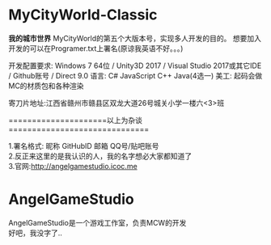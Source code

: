 # MyCityWorld-Classic
**我的城市世界**
MyCityWorld的第五个大版本号，实现多人开发的目的。
想要加入开发的可以在Programer.txt上署名(原谅我英语不好。。。)

开发配置要求:
Windows 7 64位 / Unity3D 2017 / Visual Studio 2017或其它IDE / Github账号 / Direct 9.0
语言:
C# JavaScript C++ Java(4选一)
美工:
起码会做MC的材质包和各种渲染

寄刀片地址:江西省赣州市赣县区双龙大道26号城关小学一楼六<3>班

=====================以上为杂谈==============================

1.署名格式: 昵称 GitHubID 邮箱 QQ号/贴吧账号
<br>2.反正来这里的是我认识的人，我的名字想必大家都知道了
<br>3.官网:<url>http://angelgamestudio.icoc.me</url>

# AngelGameStudio
AngelGameStudio是一个游戏工作室，负责MCW的开发
<br>好吧，我没字了..
